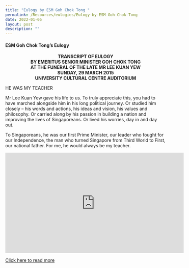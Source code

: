 ```yaml
---
title: "Eulogy by ESM Goh Chok Tong "
permalink: /Resources/eulogies/Eulogy-by-ESM-Goh-Chok-Tong
date: 2022-01-05
layout: post
description: ""
---
```


#### ESM Goh Chok Tong’s Eulogy
<center><b>TRANSCRIPT OF EULOGY<br>
BY EMERITUS SENIOR MINISTER GOH CHOK TONG<br>
AT THE FUNERAL OF THE LATE MR LEE KUAN YEW<br>
SUNDAY, 29 MARCH 2015<br>
UNIVERSITY CULTURAL CENTRE AUDITORIUM</b></center>

HE WAS MY TEACHER

Mr Lee Kuan Yew gave his life to us. To truly appreciate this, you had to have marched alongside him in his long political journey. Or studied him closely – his words and actions, his ideas and vision, his values and philosophy. Or carried along by his passion in building a nation and improving the lives of Singaporeans. Or lived his worries, day in and day out.

To Singaporeans, he was our first Prime Minister, our leader who fought for our Independence, the man who turned Singapore from Third World to First, our national father. For me, he would always be my teacher.

<iframe width="560" height="315" src="https://www.youtube.com/embed/LS4JzR4cMFM" title="YouTube video player" frameborder="0" allow="accelerometer; autoplay; clipboard-write; encrypted-media; gyroscope; picture-in-picture" allowfullscreen></iframe>

[Click here to read more](/files/eulogies/Transcript-of-Eulogy-by-Emeritus-Senior-Minister-Goh-Chok-Tong-29-March-2015.pdf)